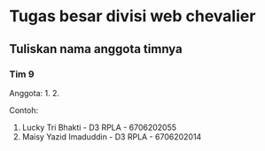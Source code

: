 # Tugas besar divisi web chevalier

## Tuliskan nama anggota timnya

### Tim 9

Anggota:
1. 
2.

Contoh:
1. Lucky Tri Bhakti - D3 RPLA - 6706202055
2. Maisy Yazid Imaduddin - D3 RPLA - 6706202014

